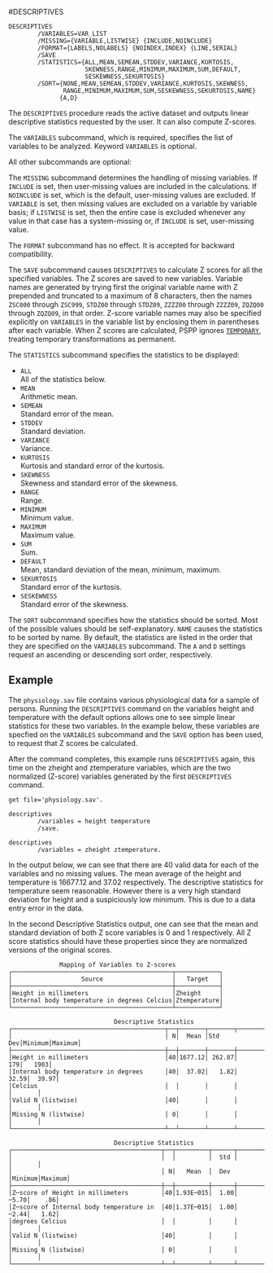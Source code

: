 #DESCRIPTIVES

```
DESCRIPTIVES
        /VARIABLES=VAR_LIST
        /MISSING={VARIABLE,LISTWISE} {INCLUDE,NOINCLUDE}
        /FORMAT={LABELS,NOLABELS} {NOINDEX,INDEX} {LINE,SERIAL}
        /SAVE
        /STATISTICS={ALL,MEAN,SEMEAN,STDDEV,VARIANCE,KURTOSIS,
                     SKEWNESS,RANGE,MINIMUM,MAXIMUM,SUM,DEFAULT,
                     SESKEWNESS,SEKURTOSIS}
        /SORT={NONE,MEAN,SEMEAN,STDDEV,VARIANCE,KURTOSIS,SKEWNESS,
               RANGE,MINIMUM,MAXIMUM,SUM,SESKEWNESS,SEKURTOSIS,NAME}
              {A,D}
```

The `DESCRIPTIVES` procedure reads the active dataset and outputs
linear descriptive statistics requested by the user.  It can also
compute Z-scores.

The `VARIABLES` subcommand, which is required, specifies the list of
variables to be analyzed.  Keyword `VARIABLES` is optional.

All other subcommands are optional:

The `MISSING` subcommand determines the handling of missing variables.
If `INCLUDE` is set, then user-missing values are included in the
calculations.  If `NOINCLUDE` is set, which is the default,
user-missing values are excluded.  If `VARIABLE` is set, then missing
values are excluded on a variable by variable basis; if `LISTWISE` is
set, then the entire case is excluded whenever any value in that case
has a system-missing or, if `INCLUDE` is set, user-missing value.

The `FORMAT` subcommand has no effect.  It is accepted for backward
compatibility.

The `SAVE` subcommand causes `DESCRIPTIVES` to calculate Z scores for
all the specified variables.  The Z scores are saved to new variables.
Variable names are generated by trying first the original variable
name with Z prepended and truncated to a maximum of 8 characters, then
the names `ZSC000` through `ZSC999`, `STDZ00` through `STDZ09`,
`ZZZZ00` through `ZZZZ09`, `ZQZQ00` through `ZQZQ09`, in that order.
Z-score variable names may also be specified explicitly on `VARIABLES`
in the variable list by enclosing them in parentheses after each
variable.  When Z scores are calculated, PSPP ignores
[`TEMPORARY`](temporary.md), treating temporary transformations as
permanent.

The `STATISTICS` subcommand specifies the statistics to be displayed:

* `ALL`  
  All of the statistics below.
* `MEAN`  
  Arithmetic mean.
* `SEMEAN`  
  Standard error of the mean.
* `STDDEV`  
  Standard deviation.
* `VARIANCE`  
  Variance.
* `KURTOSIS`  
  Kurtosis and standard error of the kurtosis.
* `SKEWNESS`  
  Skewness and standard error of the skewness.
* `RANGE`  
  Range.
* `MINIMUM`  
  Minimum value.
* `MAXIMUM`  
  Maximum value.
* `SUM`  
  Sum.
* `DEFAULT`  
  Mean, standard deviation of the mean, minimum, maximum.
* `SEKURTOSIS`  
  Standard error of the kurtosis.
* `SESKEWNESS`  
  Standard error of the skewness.

The `SORT` subcommand specifies how the statistics should be sorted.
Most of the possible values should be self-explanatory.  `NAME` causes
the statistics to be sorted by name.  By default, the statistics are
listed in the order that they are specified on the `VARIABLES`
subcommand.  The `A` and `D` settings request an ascending or
descending sort order, respectively.

## Example

The `physiology.sav` file contains various physiological data for a
sample of persons.  Running the `DESCRIPTIVES` command on the
variables height and temperature with the default options allows one
to see simple linear statistics for these two variables.  In the
example below, these variables are specfied on the `VARIABLES`
subcommand and the `SAVE` option has been used, to request that Z
scores be calculated.

After the command completes, this example runs `DESCRIPTIVES` again,
this time on the zheight and ztemperature variables, which are the two
normalized (Z-score) variables generated by the first `DESCRIPTIVES`
command.

```
get file='physiology.sav'.

descriptives
        /variables = height temperature
        /save.

descriptives
        /variables = zheight ztemperature.
```

In the output below, we can see that there are 40 valid data for each
of the variables and no missing values.  The mean average of the
height and temperature is 16677.12 and 37.02 respectively.  The
descriptive statistics for temperature seem reasonable.  However there
is a very high standard deviation for height and a suspiciously low
minimum.  This is due to a data entry error in the data.

In the second Descriptive Statistics output, one can see that the mean
and standard deviation of both Z score variables is 0 and 1
respectively.  All Z score statistics should have these properties
since they are normalized versions of the original scores.

```
              Mapping of Variables to Z-scores
┌────────────────────────────────────────────┬────────────┐
│                   Source                   │   Target   │
├────────────────────────────────────────────┼────────────┤
│Height in millimeters                       │Zheight     │
│Internal body temperature in degrees Celcius│Ztemperature│
└────────────────────────────────────────────┴────────────┘

                             Descriptive Statistics
┌──────────────────────────────────────────┬──┬───────┬───────┬───────┬───────┐
│                                          │ N│  Mean │Std Dev│Minimum│Maximum│
├──────────────────────────────────────────┼──┼───────┼───────┼───────┼───────┤
│Height in millimeters                     │40│1677.12│ 262.87│    179│   1903│
│Internal body temperature in degrees      │40│  37.02│   1.82│  32.59│  39.97│
│Celcius                                   │  │       │       │       │       │
│Valid N (listwise)                        │40│       │       │       │       │
│Missing N (listwise)                      │ 0│       │       │       │       │
└──────────────────────────────────────────┴──┴───────┴───────┴───────┴───────┘

                             Descriptive Statistics
┌─────────────────────────────────────────┬──┬─────────┬──────┬───────┬───────┐
│                                         │  │         │  Std │       │       │
│                                         │ N│   Mean  │  Dev │Minimum│Maximum│
├─────────────────────────────────────────┼──┼─────────┼──────┼───────┼───────┤
│Z─score of Height in millimeters         │40│1.93E─015│  1.00│  ─5.70│    .86│
│Z─score of Internal body temperature in  │40│1.37E─015│  1.00│  ─2.44│   1.62│
│degrees Celcius                          │  │         │      │       │       │
│Valid N (listwise)                       │40│         │      │       │       │
│Missing N (listwise)                     │ 0│         │      │       │       │
└─────────────────────────────────────────┴──┴─────────┴──────┴───────┴───────┘
```
